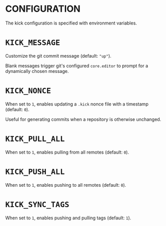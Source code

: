 # CONFIGURATION

The kick configuration is specified with environment variables.

# `KICK_MESSAGE`

Customize the git commit message (default: `"up"`).

Blank messages trigger git's configured `core.editor` to prompt for a dynamically chosen message.

# `KICK_NONCE`

When set to `1`, enables updating a `.kick` nonce file with a timestamp (default: `0`).

Useful for generating commits when a repository is otherwise unchanged.

# `KICK_PULL_ALL`

When set to `1`, enables pulling from all remotes (default: `0`).

# `KICK_PUSH_ALL`

When set to `1`, enables pushing to all remotes (default: `0`).

# `KICK_SYNC_TAGS`

When set to `1`, enables pushing and pulling tags (default: `1`).
